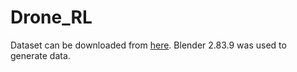 # Drone_RL


Dataset can be downloaded from [here](https://drive.google.com/file/d/17eftRTyaoUpoCuT6tUdG9Ep9VsqYFm1M/view?usp=sharing).
Blender 2.83.9 was used to generate data.
